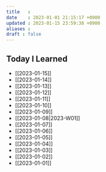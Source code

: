 ```yaml
---
title   : 
date    : 2023-01-01 21:15:17 +0900
updated : 2023-01-15 23:59:38 +0900
aliases : 
draft : false
---
```

## Today I Learned
- [[2023-01-15]]
- [[2023-01-14]]
- [[2023-01-13]]
- [[2023-01-12]]
- [[2023-01-11]] 
- [[2023-01-10]]
- [[2023-01-09]]
- [[2023-01-08|2023-W01]]
- [[2023-01-07]]
- [[2023-01-06]]
- [[2023-01-05]]
- [[2023-01-04]]
- [[2023-01-03]]
- [[2023-01-02]]
- [[2023-01-01]]
